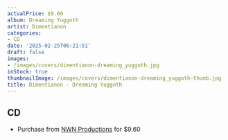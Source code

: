 ```yaml
---
actualPrice: $9.60
album: Dreaming Yuggoth
artist: Dimentianon
categories:
- CD
date: '2025-02-25T06:21:51'
draft: false
images:
- /images/covers/dimentianon-dreaming_yuggoth.jpg
inStock: true
thumbnailImage: /images/covers/dimentianon-dreaming_yuggoth-thumb.jpg
title: Dimentianon - Dreaming Yuggoth
---
```


## CD
* Purchase from [NWN Productions](http://shop.nwnprod.com/index.php?route=product/product&path=93&product_id=56393&sort=pd.name&order=ASC) for $9.60
